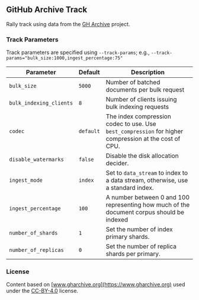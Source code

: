 ## GitHub Archive Track

Rally track using data from the [GH Archive](https://www.gharchive.org/) project.

### Track Parameters

Track parameters are specified using `--track-params`; e.g., `--track-params="bulk_size:1000,ingest_percentage:75"`

| Parameter | Default | Description |
| --- | --- | --- |
| `bulk_size` | `5000` | Number of batched documents per bulk request |
| `bulk_indexing_clients` | `8` | Number of clients issuing bulk indexing requests |
| `codec` | `default` | The index compression codec to use. Use `best_compression` for higher compression at the cost of CPU. |
| `disable_watermarks` | `false` | Disable the disk allocation decider. |
| `ingest_mode` | `index` | Set to `data_stream` to index to a data stream, otherwise, use a standard index. |
| `ingest_percentage` | `100` | A number between 0 and 100 representing how much of the document corpus should be indexed |
| `number_of_shards` | `1` | Set the number of index primary shards. |
| `number_of_replicas` | `0` | Set the number of replica shards per primary. |

### License

Content based on [www.gharchive.org](https://www.gharchive.org) used under the [CC-BY-4.0](https://creativecommons.org/licenses/by/4.0/) license.
